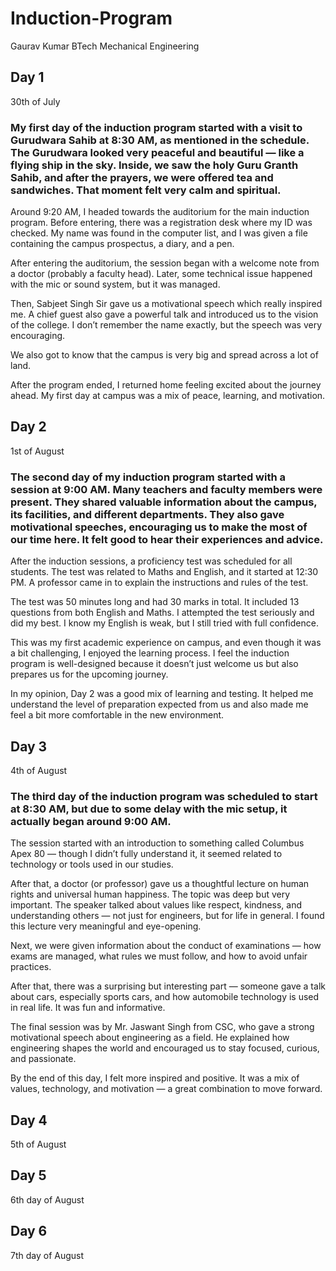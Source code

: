 # Induction-Program
Gaurav Kumar BTech Mechanical Engineering
## Day 1
30th of July
### My first day of the induction program started with a visit to Gurudwara Sahib at 8:30 AM, as mentioned in the schedule. The Gurudwara looked very peaceful and beautiful — like a flying ship in the sky. Inside, we saw the holy Guru Granth Sahib, and after the prayers, we were offered tea and sandwiches. That moment felt very calm and spiritual.

Around 9:20 AM, I headed towards the auditorium for the main induction program. Before entering, there was a registration desk where my ID was checked. My name was found in the computer list, and I was given a file containing the campus prospectus, a diary, and a pen.

After entering the auditorium, the session began with a welcome note from a doctor (probably a faculty head). Later, some technical issue happened with the mic or sound system, but it was managed.

Then, Sabjeet Singh Sir gave us a motivational speech which really inspired me. A chief guest also gave a powerful talk and introduced us to the vision of the college. I don’t remember the name exactly, but the speech was very encouraging.

We also got to know that the campus is very big and spread across a lot of land.

After the program ended, I returned home feeling excited about the journey ahead. My first day at campus was a mix of peace, learning, and motivation.

## Day 2
1st of August
### The second day of my induction program started with a session at 9:00 AM. Many teachers and faculty members were present. They shared valuable information about the campus, its facilities, and different departments. They also gave motivational speeches, encouraging us to make the most of our time here. It felt good to hear their experiences and advice.

After the induction sessions, a proficiency test was scheduled for all students. The test was related to Maths and English, and it started at 12:30 PM. A professor came in to explain the instructions and rules of the test.

The test was 50 minutes long and had 30 marks in total. It included 13 questions from both English and Maths. I attempted the test seriously and did my best. I know my English is weak, but I still tried with full confidence.

This was my first academic experience on campus, and even though it was a bit challenging, I enjoyed the learning process. I feel the induction program is well-designed because it doesn’t just welcome us but also prepares us for the upcoming journey.

In my opinion, Day 2 was a good mix of learning and testing. It helped me understand the level of preparation expected from us and also made me feel a bit more comfortable in the new environment.

## Day 3
4th of August
### The third day of the induction program was scheduled to start at 8:30 AM, but due to some delay with the mic setup, it actually began around 9:00 AM.

The session started with an introduction to something called Columbus Apex 80 — though I didn’t fully understand it, it seemed related to technology or tools used in our studies.

After that, a doctor (or professor) gave us a thoughtful lecture on human rights and universal human happiness. The topic was deep but very important. The speaker talked about values like respect, kindness, and understanding others — not just for engineers, but for life in general. I found this lecture very meaningful and eye-opening.

Next, we were given information about the conduct of examinations — how exams are managed, what rules we must follow, and how to avoid unfair practices.

After that, there was a surprising but interesting part — someone gave a talk about cars, especially sports cars, and how automobile technology is used in real life. It was fun and informative.

The final session was by Mr. Jaswant Singh from CSC, who gave a strong motivational speech about engineering as a field. He explained how engineering shapes the world and encouraged us to stay focused, curious, and passionate.

By the end of this day, I felt more inspired and positive. It was a mix of values, technology, and motivation — a great combination to move forward.

## Day 4
5th of August

## Day 5
6th day of August

## Day 6
7th day of August